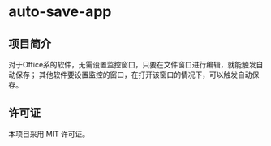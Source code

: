 # auto-save-app

## 项目简介

对于Office系的软件，无需设置监控窗口，只要在文件窗口进行编辑，就能触发自动保存；
其他软件要设置监控的窗口，在打开该窗口的情况下，可以触发自动保存。

## 许可证
本项目采用 MIT 许可证。